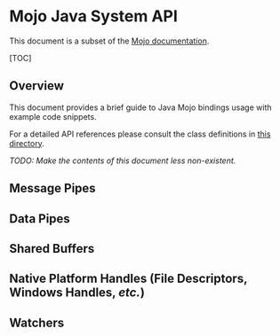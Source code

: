 # Mojo Java System API
This document is a subset of the [Mojo documentation](/mojo/README.md).

[TOC]

## Overview

This document provides a brief guide to Java Mojo bindings usage with example
code snippets.

For a detailed API references please consult the class definitions in
[this directory](https://cs.chromium.org/chromium/src/mojo/public/java/system/src/org/chromium/mojo/system/).

*TODO: Make the contents of this document less non-existent.*

## Message Pipes

## Data Pipes

## Shared Buffers

## Native Platform Handles (File Descriptors, Windows Handles, *etc.*)

## Watchers

